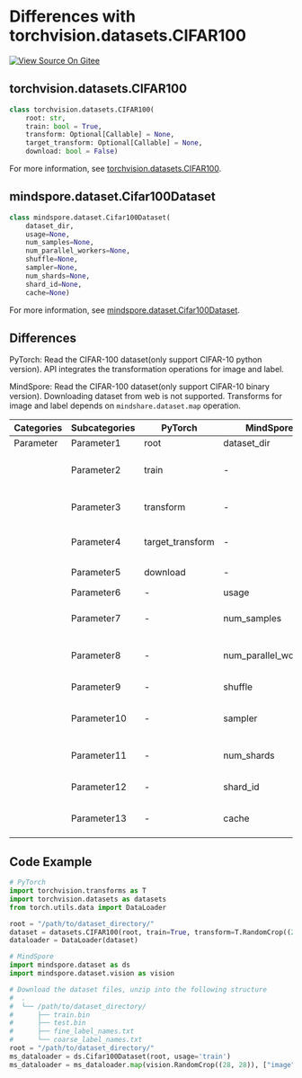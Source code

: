 # Differences with torchvision.datasets.CIFAR100

[![View Source On Gitee](https://mindspore-website.obs.cn-north-4.myhuaweicloud.com/website-images/r2.4.1/resource/_static/logo_source_en.svg)](https://gitee.com/mindspore/docs/blob/r2.4.1/docs/mindspore/source_en/note/api_mapping/pytorch_diff/CIFAR100.md)

## torchvision.datasets.CIFAR100

```python
class torchvision.datasets.CIFAR100(
    root: str,
    train: bool = True,
    transform: Optional[Callable] = None,
    target_transform: Optional[Callable] = None,
    download: bool = False)
```

For more information, see [torchvision.datasets.CIFAR100](https://pytorch.org/vision/0.9/datasets.html#torchvision.datasets.CIFAR100).

## mindspore.dataset.Cifar100Dataset

```python
class mindspore.dataset.Cifar100Dataset(
    dataset_dir,
    usage=None,
    num_samples=None,
    num_parallel_workers=None,
    shuffle=None,
    sampler=None,
    num_shards=None,
    shard_id=None,
    cache=None)
```

For more information, see [mindspore.dataset.Cifar100Dataset](https://mindspore.cn/docs/en/r2.4.1/api_python/dataset/mindspore.dataset.Cifar100Dataset.html#mindspore.dataset.Cifar100Dataset).

## Differences

PyTorch: Read the CIFAR-100 dataset(only support CIFAR-10 python version). API integrates the transformation operations for image and label.

MindSpore: Read the CIFAR-100 dataset(only support CIFAR-10 binary version). Downloading dataset from web is not supported. Transforms for image and label depends on `mindshare.dataset.map` operation.

| Categories | Subcategories |PyTorch | MindSpore | Difference |
| --- | ---   | ---   | ---        |---  |
|Parameter | Parameter1 | root    | dataset_dir    | - |
|     | Parameter2 | train      | -    | Usage of this dataset，supported by `usage` in MindSpore |
|     | Parameter3 | transform    | -   | Supported by `mindspore.dataset.map` operation |
|     | Parameter4 | target_transform    | -   | Supported by `mindspore.dataset.map` operation |
|     | Parameter5 | download    | -   | Not supported by MindSpore |
|     | Parameter6 | -    | usage | Usage of this dataset |
|     | Parameter7 | -    | num_samples | The number of images to be included in the dataset. |
|     | Parameter8 | -    | num_parallel_workers | Number of worker threads to read the data |
|     | Parameter9 | -    | shuffle  | Whether to perform shuffle on the dataset |
|     | Parameter10 | -    | sampler  | Object used to choose samples from the dataset |
|     | Parameter11 | -    | num_shards | Number of shards that the dataset will be divided into |
|     | Parameter12 | -    | shard_id | The shard ID within num_shards |
|     | Parameter13 | -    | cache | Use tensor caching service to speed up dataset processing |

## Code Example

```python
# PyTorch
import torchvision.transforms as T
import torchvision.datasets as datasets
from torch.utils.data import DataLoader

root = "/path/to/dataset_directory/"
dataset = datasets.CIFAR100(root, train=True, transform=T.RandomCrop((28, 28)))
dataloader = DataLoader(dataset)

# MindSpore
import mindspore.dataset as ds
import mindspore.dataset.vision as vision

# Download the dataset files, unzip into the following structure
#  .
#  └── /path/to/dataset_directory/
#      ├── train.bin
#      ├── test.bin
#      ├── fine_label_names.txt
#      └── coarse_label_names.txt
root = "/path/to/dataset_directory/"
ms_dataloader = ds.Cifar100Dataset(root, usage='train')
ms_dataloader = ms_dataloader.map(vision.RandomCrop((28, 28)), ["image"])
```
